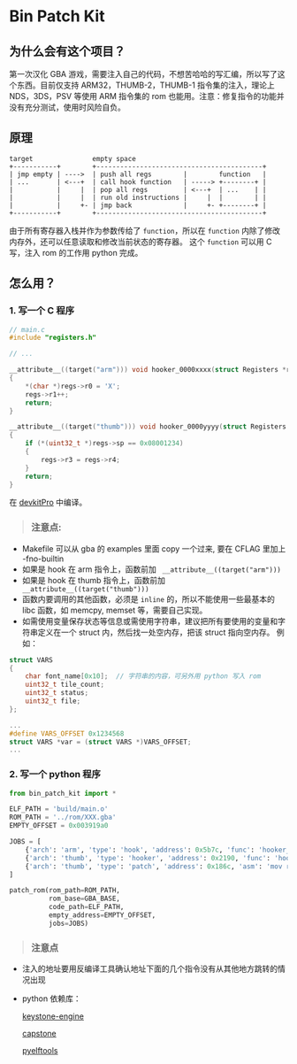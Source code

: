 # Bin Patch Kit

## 为什么会有这个项目？

第一次汉化 GBA 游戏，需要注入自己的代码，不想苦哈哈的写汇编，所以写了这个东西。目前仅支持 ARM32，THUMB-2，THUMB-1 指令集的注入，理论上 NDS，3DS，PSV 等使用 ARM 指令集的 rom 也能用。注意：修复指令的功能并没有充分测试，使用时风险自负。

## 原理

```
target               empty space
+-----------+        +------------------------------------------+
| jmp empty | ---->  | push all regs        |        function   |
| ...       | <---+  | call hook function   | -----> +--------+ |
|           |     |  | pop all regs         | <---+  | ...    | |
|           |     |  | run old instructions |     |  |        | |
|           |     +- | jmp back             |     +- +--------+ |
+-----------+        +------------------------------------------+
```
由于所有寄存器入栈并作为参数传给了 ```function```，所以在 ```function``` 内除了修改内存外，还可以任意读取和修改当前状态的寄存器。
这个 ```function``` 可以用 C 写，注入 rom 的工作用 python 完成。

## 怎么用？

### 1. 写一个 C 程序

```c
// main.c
#include "registers.h"

// ...

__attribute__((target("arm"))) void hooker_0000xxxx(struct Registers *regs)
{
    *(char *)regs->r0 = 'X';
    regs->r1++;
    return;
}

__attribute__((target("thumb"))) void hooker_0000yyyy(struct Registers *regs)
{
    if (*(uint32_t *)regs->sp == 0x08001234)
    {
        regs->r3 = regs->r4;
    }
    return;
}
```

在 [devkitPro](https://github.com/devkitPro/installer/releases) 中编译。

> ### 注意点:
* Makefile 可以从 gba 的 examples 里面 copy 一个过来, 要在 CFLAG 里加上 -fno-builtin
* 如果是 hook 在 arm 指令上，函数前加 ``` __attribute__((target("arm")))``` 
* 如果是 hook 在 thumb 指令上，函数前加 ``` __attribute__((target("thumb")))```
* 函数内要调用的其他函数，必须是 ```inline``` 的，所以不能使用一些最基本的 libc 函数，如 memcpy, memset 等，需要自己实现。
* 如需使用变量保存状态等信息或需使用字符串，建议把所有要使用的变量和字符串定义在一个 struct 内，然后找一处空内存，把该 struct 指向空内存。
  例如：

```c
struct VARS
{
    char font_name[0x10];  // 字符串的内容，可另外用 python 写入 rom
    uint32_t tile_count;
    uint32_t status;
    uint32_t file;
};

...
#define VARS_OFFSET 0x1234568
struct VARS *var = (struct VARS *)VARS_OFFSET;
...

```


### 2. 写一个 python 程序
```python
from bin_patch_kit import *

ELF_PATH = 'build/main.o'
ROM_PATH = '../rom/XXX.gba'
EMPTY_OFFSET = 0x003919a0

JOBS = [
    {'arch': 'arm', 'type': 'hook', 'address': 0x5b7c, 'func': 'hooker_0000xxxx'},
    {'arch': 'thumb', 'type': 'hooker', 'address': 0x2190, 'func': 'hooker_0000yyyy'},
    {'arch': 'thumb', 'type': 'patch', 'address': 0x186c, 'asm': 'mov r8, r8; mov r8, r8;'},
]

patch_rom(rom_path=ROM_PATH,
          rom_base=GBA_BASE,
          code_path=ELF_PATH,
          empty_address=EMPTY_OFFSET,
          jobs=JOBS)

```
> ### 注意点
* 注入的地址要用反编译工具确认地址下面的几个指令没有从其他地方跳转的情况出现
* python 依赖库：
  
  [keystone-engine](https://pypi.org/project/keystone-engine/)

  [capstone](https://pypi.org/project/capstone/)

  [pyelftools](https://pypi.org/project/pyelftools/)